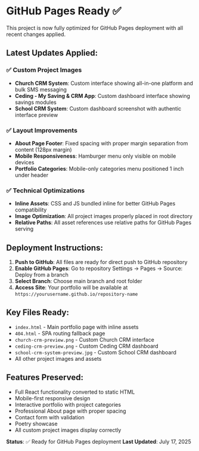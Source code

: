 # GitHub Pages Ready ✅

This project is now fully optimized for GitHub Pages deployment with all recent changes applied.

## Latest Updates Applied:

### ✅ Custom Project Images
- **Church CRM System**: Custom interface showing all-in-one platform and bulk SMS messaging
- **Ceding - My Saving & CRM App**: Custom dashboard interface showing savings modules
- **School CRM System**: Custom dashboard screenshot with authentic interface preview

### ✅ Layout Improvements
- **About Page Footer**: Fixed spacing with proper margin separation from content (128px margin)
- **Mobile Responsiveness**: Hamburger menu only visible on mobile devices
- **Portfolio Categories**: Mobile-only categories menu positioned 1 inch under header

### ✅ Technical Optimizations
- **Inline Assets**: CSS and JS bundled inline for better GitHub Pages compatibility
- **Image Optimization**: All project images properly placed in root directory
- **Relative Paths**: All asset references use relative paths for GitHub Pages serving

## Deployment Instructions:

1. **Push to GitHub**: All files are ready for direct push to GitHub repository
2. **Enable GitHub Pages**: Go to repository Settings → Pages → Source: Deploy from a branch
3. **Select Branch**: Choose main branch and root folder
4. **Access Site**: Your portfolio will be available at `https://yourusername.github.io/repository-name`

## Key Files Ready:
- `index.html` - Main portfolio page with inline assets
- `404.html` - SPA routing fallback page
- `church-crm-preview.png` - Custom Church CRM interface
- `ceding-crm-preview.png` - Custom Ceding CRM dashboard
- `school-crm-system-preview.jpg` - Custom School CRM dashboard
- All other project images and assets

## Features Preserved:
- Full React functionality converted to static HTML
- Mobile-first responsive design
- Interactive portfolio with project categories
- Professional About page with proper spacing
- Contact form with validation
- Poetry showcase
- All custom project images display correctly

**Status**: ✅ Ready for GitHub Pages deployment
**Last Updated**: July 17, 2025